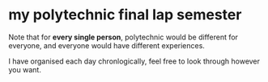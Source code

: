 # my polytechnic final lap semester


Note that for **every single person**, polytechnic would be different for everyone, and everyone would have different experiences.

I have organised each day chronlogically, feel free to look through however you want. 

